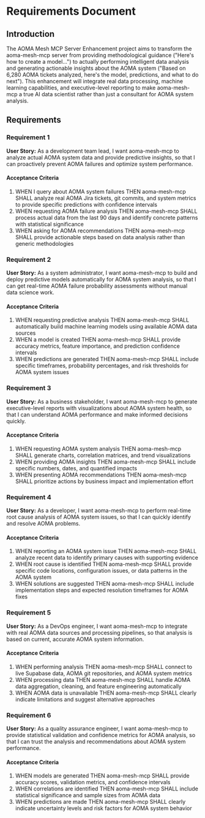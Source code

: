 # Requirements Document

## Introduction

The AOMA Mesh MCP Server Enhancement project aims to transform the aoma-mesh-mcp server from providing methodological guidance ("Here's how to create a model...") to actually performing intelligent data analysis and generating actionable insights about the AOMA system ("Based on 6,280 AOMA tickets analyzed, here's the model, predictions, and what to do next"). This enhancement will integrate real data processing, machine learning capabilities, and executive-level reporting to make aoma-mesh-mcp a true AI data scientist rather than just a consultant for AOMA system analysis.

## Requirements

### Requirement 1

**User Story:** As a development team lead, I want aoma-mesh-mcp to analyze actual AOMA system data and provide predictive insights, so that I can proactively prevent AOMA failures and optimize system performance.

#### Acceptance Criteria

1. WHEN I query about AOMA system failures THEN aoma-mesh-mcp SHALL analyze real AOMA Jira tickets, git commits, and system metrics to provide specific predictions with confidence intervals
2. WHEN requesting AOMA failure analysis THEN aoma-mesh-mcp SHALL process actual data from the last 90 days and identify concrete patterns with statistical significance
3. WHEN asking for AOMA recommendations THEN aoma-mesh-mcp SHALL provide actionable steps based on data analysis rather than generic methodologies

### Requirement 2

**User Story:** As a system administrator, I want aoma-mesh-mcp to build and deploy predictive models automatically for AOMA system analysis, so that I can get real-time AOMA failure probability assessments without manual data science work.

#### Acceptance Criteria

1. WHEN requesting predictive analysis THEN aoma-mesh-mcp SHALL automatically build machine learning models using available AOMA data sources
2. WHEN a model is created THEN aoma-mesh-mcp SHALL provide accuracy metrics, feature importance, and prediction confidence intervals
3. WHEN predictions are generated THEN aoma-mesh-mcp SHALL include specific timeframes, probability percentages, and risk thresholds for AOMA system issues

### Requirement 3

**User Story:** As a business stakeholder, I want aoma-mesh-mcp to generate executive-level reports with visualizations about AOMA system health, so that I can understand AOMA performance and make informed decisions quickly.

#### Acceptance Criteria

1. WHEN requesting AOMA system analysis THEN aoma-mesh-mcp SHALL generate charts, correlation matrices, and trend visualizations
2. WHEN providing AOMA insights THEN aoma-mesh-mcp SHALL include specific numbers, dates, and quantified impacts
3. WHEN presenting AOMA recommendations THEN aoma-mesh-mcp SHALL prioritize actions by business impact and implementation effort

### Requirement 4

**User Story:** As a developer, I want aoma-mesh-mcp to perform real-time root cause analysis of AOMA system issues, so that I can quickly identify and resolve AOMA problems.

#### Acceptance Criteria

1. WHEN reporting an AOMA system issue THEN aoma-mesh-mcp SHALL analyze recent data to identify primary causes with supporting evidence
2. WHEN root cause is identified THEN aoma-mesh-mcp SHALL provide specific code locations, configuration issues, or data patterns in the AOMA system
3. WHEN solutions are suggested THEN aoma-mesh-mcp SHALL include implementation steps and expected resolution timeframes for AOMA fixes

### Requirement 5

**User Story:** As a DevOps engineer, I want aoma-mesh-mcp to integrate with real AOMA data sources and processing pipelines, so that analysis is based on current, accurate AOMA system information.

#### Acceptance Criteria

1. WHEN performing analysis THEN aoma-mesh-mcp SHALL connect to live Supabase data, AOMA git repositories, and AOMA system metrics
2. WHEN processing data THEN aoma-mesh-mcp SHALL handle AOMA data aggregation, cleaning, and feature engineering automatically
3. WHEN AOMA data is unavailable THEN aoma-mesh-mcp SHALL clearly indicate limitations and suggest alternative approaches

### Requirement 6

**User Story:** As a quality assurance engineer, I want aoma-mesh-mcp to provide statistical validation and confidence metrics for AOMA analysis, so that I can trust the analysis and recommendations about AOMA system performance.

#### Acceptance Criteria

1. WHEN models are generated THEN aoma-mesh-mcp SHALL provide accuracy scores, validation metrics, and confidence intervals
2. WHEN correlations are identified THEN aoma-mesh-mcp SHALL include statistical significance and sample sizes from AOMA data
3. WHEN predictions are made THEN aoma-mesh-mcp SHALL clearly indicate uncertainty levels and risk factors for AOMA system behavior